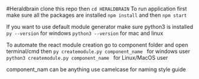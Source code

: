 #Heraldbrain 
clone this repo
then 
`cd HERALDBRAIN`
To run application first make sure all the packages are installed
`npm install`
and then 
`npm start`

If you want to use default module generator make sure python3 is installed
`py --version` for windows
`python3 --version` for mac and linux


To automate the react module creation
go to component folder
and open terminal/cmd
then 
`py createmodule.py component_name ` for windows user
`python3 createmodule.py component_name ` for Linux/MacOS user 

component_nam can be anything use camelcase for naming style guide